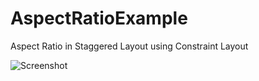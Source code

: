 # AspectRatioExample
Aspect Ratio in Staggered Layout using Constraint Layout


![Screenshot](https://github.com/burhanrashid52/AspectRatioExample/blob/master/screenshot.png)
